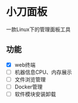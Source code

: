 # 小刀面板
一款Linux下的管理面板工具



## 功能
- [x] web终端
- [ ] 机器信息CPU、内存展示
- [ ] 文件浏览管理
- [ ] Docker管理
- [ ] 软件模块安装卸载